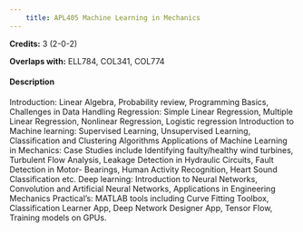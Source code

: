 ```yaml
---
    title: APL405 Machine Learning in Mechanics
---
```

**Credits:** 3 (2-0-2)



**Overlaps with:** ELL784, COL341, COL774

#### Description 
Introduction: Linear Algebra, Probability review, Programming Basics, Challenges in Data Handling Regression: Simple Linear Regression, Multiple Linear Regression, Nonlinear Regression, Logistic regression Introduction to Machine learning: Supervised Learning, Unsupervised Learning, Classification and Clustering Algorithms Applications of Machine Learning in Mechanics: Case Studies include Identifying faulty/healthy wind turbines, Turbulent Flow Analysis, Leakage Detection in Hydraulic Circuits, Fault Detection in Motor- Bearings, Human Activity Recognition, Heart Sound Classification etc. Deep learning: Introduction to Neural Networks, Convolution and Artificial Neural Networks, Applications in Engineering Mechanics Practical’s: MATLAB tools including Curve Fitting Toolbox, Classification Learner App, Deep Network Designer App, Tensor Flow, Training models on GPUs.